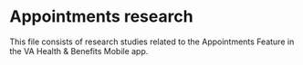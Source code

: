# Appointments research

This file consists of research studies related to the Appointments Feature in the VA Health & Benefits Mobile app.
